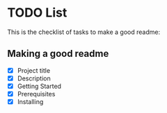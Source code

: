 # TODO List
This is the checklist of tasks to make a good readme:

## Making a good readme
  -[x] Project title
  -[x] Description
  -[x] Getting Started
  -[x] Prerequisites
  -[x] Installing

